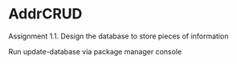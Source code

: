 # AddrCRUD
Assignment 1.1. Design the database to store pieces of information

Run update-database via package manager console
